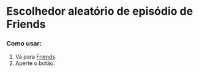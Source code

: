# Escolhedor aleatório de episódio de Friends
### Como usar:
1. Vá para [Friends](https://lamartinecabral.github.io/friends).
2. Aperte o botão.
